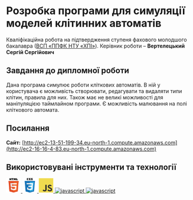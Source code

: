# Розробка програми для симуляції моделей клітинних автоматів

Кваліфікаційна робота на підтвердження ступеня фахового молодшого бакалавра ([ВСП «ППФК НТУ «ХПІ»](http://polytechnic.poltava.ua)). Керівник роботи – **Вертелецький Сергій Сергійович**

## Завдання до дипломної роботи

Дана програма симулює роботи кліткових автоматів. В ній у користувача є можливість створювати, редагувати та видаляти типи клітин, правила для них. Також має не великі можливості для маніпуляцією таймлайном програми. Є можливість малювання на полі кліткового автомата.

## Посилання
**Сайт:** [http://ec2-13-51-199-34.eu-north-1.compute.amazonaws.com](http://ec2-16-16-4-83.eu-north-1.compute.amazonaws.com)

## Використовувані інструменти та технології

<a href="https://www.w3.org/html/" target="_blank">
	<img src="https://raw.githubusercontent.com/devicons/devicon/master/icons/html5/html5-original-wordmark.svg" alt="html5" width="40" height="40"/>
</a>
<a href="https://www.w3schools.com/css/" target="_blank">
	<img src="https://raw.githubusercontent.com/devicons/devicon/master/icons/css3/css3-original-wordmark.svg" alt="css3" width="40" height="40"/>
</a>
<a href="https://developer.mozilla.org/en-US/docs/Web/JavaScript" target="_blank">
	<img src="https://raw.githubusercontent.com/devicons/devicon/master/icons/javascript/javascript-original.svg" alt="javascript" width="40" height="40"/>
</a>
<a href="https://nodejs.org/en/about" target="_blank">
	<img src="https://upload.wikimedia.org/wikipedia/commons/d/d9/Node.js_logo.svg" alt="javascript" width="80" height="40"/>
</a>
<a href="https://aws.amazon.com/free" target="_blank">
	<img src="https://upload.wikimedia.org/wikipedia/commons/9/93/Amazon_Web_Services_Logo.svg" alt="javascript" width="60" height="40"/>
</a>

